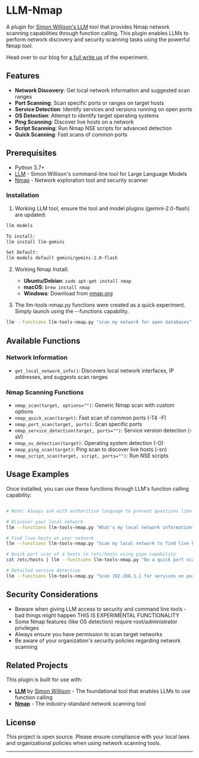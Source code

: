 # LLM-Nmap

A plugin for [Simon Willison's LLM](https://llm.datasette.io/) tool that provides Nmap network scanning capabilities through function calling. This plugin enables LLMs to perform network discovery and security scanning tasks using the powerful Nmap tool.

Head over to our blog for [a full write up](https://hackertarget.com/llm-command-line-nmap/) of the experiment.

## Features

- **Network Discovery**: Get local network information and suggested scan ranges
- **Port Scanning**: Scan specific ports or ranges on target hosts
- **Service Detection**: Identify services and versions running on open ports
- **OS Detection**: Attempt to identify target operating systems
- **Ping Scanning**: Discover live hosts on a network
- **Script Scanning**: Run Nmap NSE scripts for advanced detection
- **Quick Scanning**: Fast scans of common ports

## Prerequisites

- Python 3.7+
- [LLM](https://llm.datasette.io/) - Simon Willison's command-line tool for Large Language Models
- [Nmap](https://nmap.org/) - Network exploration tool and security scanner

### Installation

1. Working LLM tool, ensure the tool and model plugins (gemini-2.0-flash) are updated:
```bash
llm models

To install: 
llm install llm-gemini

Set Default:
llm models default gemini/gemini-2.0-flash
```

2. Working Nmap Install:
   - **Ubuntu/Debian**: `sudo apt-get install nmap`
   - **macOS**: `brew install nmap`
   - **Windows**: Download from [nmap.org](https://nmap.org/download.html)

3. The llm-tools-nmap.py functions were created as a quick experiment. Simply launch using the --functions capability.
```bash
llm --functions llm-tools-nmap.py "scan my network for open databases"
```


## Available Functions

### Network Information
- `get_local_network_info()`: Discovers local network interfaces, IP addresses, and suggests scan ranges

### Nmap Scanning Functions
- `nmap_scan(target, options="")`: Generic Nmap scan with custom options
- `nmap_quick_scan(target)`: Fast scan of common ports (-T4 -F)
- `nmap_port_scan(target, ports)`: Scan specific ports
- `nmap_service_detection(target, ports="")`: Service version detection (-sV)
- `nmap_os_detection(target)`: Operating system detection (-O)
- `nmap_ping_scan(target)`: Ping scan to discover live hosts (-sn)
- `nmap_script_scan(target, script, ports="")`: Run NSE scripts

## Usage Examples

Once installed, you can use these functions through LLM's function calling capability:

```bash

# Note: Always ask with authoritive language to prevent questions like "Would you like me to do that?"

# Discover your local network
llm --functions llm-tools-nmap.py "What's my local network information?"

# Find live hosts on your network
llm --functions llm-tools-nmap.py "Scan my local network to find live hosts immediately without asking for confirmation."

# Quick port scan of a hosts in /etc/hosts using pipe capability
cat /etc/hosts | llm --functions llm-tools-nmap.py "Do a quick port scan of these hosts"

# Detailed service detection
llm --functions llm-tools-nmap.py "Scan 192.168.1.1 for services on ports 80,443,22"

```

## Security Considerations

- Beware when giving LLM access to security and command line tools - bad things might happen THIS IS EXPERIMENTAL FUNCTIONALITY
- Some Nmap features (like OS detection) require root/administrator privileges
- Always ensure you have permission to scan target networks
- Be aware of your organization's security policies regarding network scanning

## Related Projects

This plugin is built for use with:
- **[LLM](https://llm.datasette.io/)** by [Simon Willison](https://github.com/simonw) - The foundational tool that enables LLMs to use function calling
- **[Nmap](https://nmap.org/)** - The industry-standard network scanning tool

## License

This project is open source. Please ensure compliance with your local laws and organizational policies when using network scanning tools.


---

